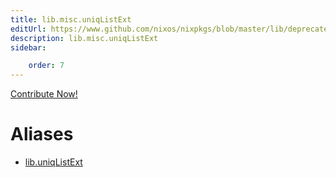 ```yaml
---
title: lib.misc.uniqListExt
editUrl: https://www.github.com/nixos/nixpkgs/blob/master/lib/deprecated.nix#L100C17
description: lib.misc.uniqListExt
sidebar:

    order: 7
---
```


<a href="https://www.github.com/nixos/nixpkgs/blob/master/lib/deprecated.nix#L100C17">Contribute Now!</a>


# Aliases

- [lib.uniqListExt](./reference/lib/lib-uniqListExt)


